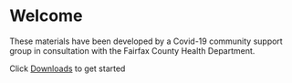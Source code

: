 # Welcome
These materials have been developed by a Covid-19 community support group in consultation with the Fairfax County Health Department.

Click [Downloads](index.html) to get started 
